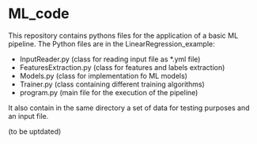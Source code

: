 # ML_code

This repository contains pythons files for the application of a basic ML pipeline.
The Python files are in the LinearRegression_example:

- InputReader.py (class for reading input file as *.yml file)
- FeaturesExtraction.py (class for features and labels extraction)
- Models.py (class for implementation fo ML models)
- Trainer.py (class containing different training algorithms)
- program.py (main file for the execution of the pipeline)

It also contain in the same directory a set of data for testing purposes and an input file.

(to be uptdated)
